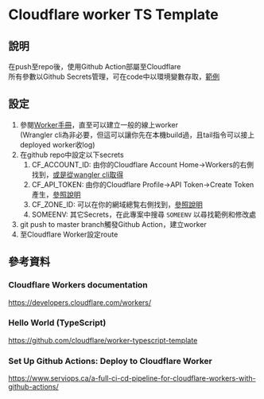 # Cloudflare worker TS Template

## 說明
在push至repo後，使用Github Action部屬至Cloudflare\
所有參數以Github Secrets管理，可在code中以環境變數存取，[範例](src/handler.ts#L2)

## 設定
1. 參閱[Worker手冊](https://developers.cloudflare.com/workers/learning/getting-started)，直至可以建立一般的線上worker\
(Wrangler cli為非必要，但這可以讓你先在本機build過，且tail指令可以接上deployed worker收log)
2. 在github repo中設定以下secrets
   1. CF_ACCOUNT_ID: 由你的Cloudflare Account Home→Workers的右側找到，[或是從wangler cli取得](https://developers.cloudflare.com/workers/learning/getting-started#6-preview-your-project)
   2. CF_API_TOKEN: 由你的Cloudflare Profile→API Token→Create Token產生，[參照說明](https://developers.cloudflare.com/workers/cli-wrangler/authentication#generate-tokens)
   3. CF_ZONE_ID: 可以在你的網域總覧右側找到，[參照說明](https://developers.cloudflare.com/workers/learning/getting-started#optional-configure-for-deploying-to-a-registered-domain)
   4. SOMEENV: 其它Secrets，在此專案中搜尋 `SOMEENV` 以尋找範例和修改處
3. git push to master branch觸發Github Action，建立worker
4. 至Cloudflare Worker設定route

## 參考資料
### Cloudflare Workers documentation
https://developers.cloudflare.com/workers/

### Hello World (TypeScript)
https://github.com/cloudflare/worker-typescript-template

### Set Up Github Actions: Deploy to Cloudflare Worker
https://www.serviops.ca/a-full-ci-cd-pipeline-for-cloudflare-workers-with-github-actions/
